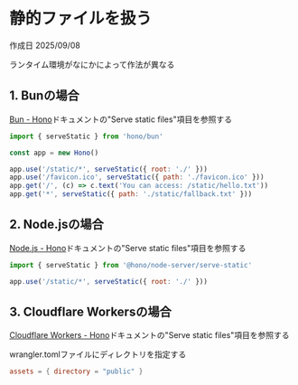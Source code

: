 # 静的ファイルを扱う

作成日 2025/09/08

ランタイム環境がなにかによって作法が異なる

## 1. Bunの場合

[Bun - Hono](https://hono.dev/docs/getting-started/bun)ドキュメントの"Serve static files"項目を参照する

```javascript
import { serveStatic } from 'hono/bun'

const app = new Hono()

app.use('/static/*', serveStatic({ root: './' }))
app.use('/favicon.ico', serveStatic({ path: './favicon.ico' }))
app.get('/', (c) => c.text('You can access: /static/hello.txt'))
app.get('*', serveStatic({ path: './static/fallback.txt' }))
```

## 2. Node.jsの場合

[Node.js - Hono](https://hono.dev/docs/getting-started/nodejs)ドキュメントの"Serve static files"項目を参照する

```javascript
import { serveStatic } from '@hono/node-server/serve-static'

app.use('/static/*', serveStatic({ root: './' }))
```

## 3. Cloudflare Workersの場合

[Cloudflare Workers - Hono](https://hono.dev/docs/getting-started/cloudflare-workers)ドキュメントの"Serve static files"項目を参照する

wrangler.tomlファイルにディレクトリを指定する

```toml
assets = { directory = "public" }
```
